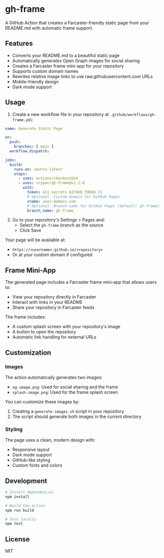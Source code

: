 # gh-frame

A GitHub Action that creates a Farcaster-friendly static page from your README.md with automatic frame support.

## Features

- Converts your README.md to a beautiful static page
- Automatically generates Open Graph images for social sharing
- Creates a Farcaster frame mini-app for your repository
- Supports custom domain names
- Rewrites relative image links to use raw.githubusercontent.com URLs
- Mobile-friendly design
- Dark mode support

## Usage

1. Create a new workflow file in your repository at `.github/workflows/gh-frame.yml`:

```yaml
name: Generate Static Page

on:
  push:
    branches: [ main ]
  workflow_dispatch:

jobs:
  build:
    runs-on: ubuntu-latest
    steps:
      - uses: actions/checkout@v4
      - uses: vrypan/gh-frame@v1.1.0
        with:
          token: ${{ secrets.GITHUB_TOKEN }}
          # Optional: Custom domain for GitHub Pages
          cname: your-domain.com
          # Optional: Branch name for GitHub Pages (default: gh-frame)
          branch_name: gh-frame
```

2. Go to your repository's Settings > Pages and:
   - Select the `gh-frame` branch as the source
   - Click Save

Your page will be available at:
- `https://<username>.github.io/<repository>`
- Or at your custom domain if configured

## Frame Mini-App

The generated page includes a Farcaster frame mini-app that allows users to:
- View your repository directly in Farcaster
- Interact with links in your README
- Share your repository in Farcaster feeds

The frame includes:
- A custom splash screen with your repository's image
- A button to open the repository
- Automatic link handling for external URLs

## Customization

### Images

The action automatically generates two images:
- `og-image.png`: Used for social sharing and the frame
- `splash-image.png`: Used for the frame splash screen

You can customize these images by:
1. Creating a `generate-images.sh` script in your repository
2. The script should generate both images in the current directory

### Styling

The page uses a clean, modern design with:
- Responsive layout
- Dark mode support
- GitHub-like styling
- Custom fonts and colors

## Development

```bash
# Install dependencies
npm install

# Build the action
npm run build

# Test locally
npm test
```

## License

MIT
